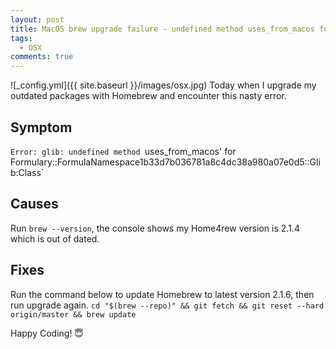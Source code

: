 ```yaml
---
layout: post
title: MacOS brew upgrade failure - undefined method uses_from_macos for Formulary
tags:
  - OSX
comments: true
---
```


![_config.yml]({{ site.baseurl }}/images/osx.jpg)
Today when I upgrade my outdated packages with Homebrew and encounter this nasty error. 


## Symptom
`Error: glib: undefined method `uses_from_macos' for Formulary::FormulaNamespace1b33d7b036781a8c4dc38a980a07e0d5::Glib:Class`

## Causes
Run `brew --version`, the console shows my Home4rew version is 2.1.4 which is out of dated. 

## Fixes
Run the command below to update Homebrew to latest version 2.1.6, then run upgrade again.
`cd "$(brew --repo)" && git fetch && git reset --hard origin/master && brew update`



Happy Coding! 😇

